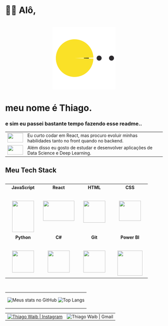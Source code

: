 
# 👋🏻 Alô,
<div align="center">
	<br>
	<img src="https://raw.githubusercontent.com/Aniket965/Aniket965/master/pacman.svg?sanitize=true" width="200" height="200">
</div>

# meu nome é Thiago. 
### e sim eu passei bastante tempo fazendo esse readme..
<table align="center"><tr><td vlign="middle">
<img src="https://upload.wikimedia.org/wikipedia/commons/thumb/a/a7/React-icon.svg/800px-React-icon.svg.png" width=50 height=30 verticalAlign=middle/></td><td>Eu curto codar em React, mas procuro evoluir minhas habilidades tanto no front quando no backend.</td></tr><tr><td><img src="https://upload.wikimedia.org/wikipedia/commons/3/3d/Neural_network.svg" width=50 height=30></td><td>  Além disso eu gosto de estudar e desenvolver aplicações de Data Science e Deep Learning.</td><tr><table>

## Meu Tech Stack

<table align="center">
  <tbody>
    <tr valign="top">
      <td width="25%" align="center">
	      <span><strong>JavaScript</strong></span><br><br><br>
        <img height="100px" src="https://upload.wikimedia.org/wikipedia/commons/9/99/Unofficial_JavaScript_logo_2.svg" width=70 height=70>
      </td>
      <td width="25%" align="center">
	      <span><strong>React</strong></span><br><br><br>
        <img height="64px" src="https://upload.wikimedia.org/wikipedia/commons/thumb/a/a7/React-icon.svg/800px-React-icon.svg.png" width=100 height=70>
      </td>
      <td width="25%" align="center">
        <span><strong>HTML</strong></span><br><br><br>
        <img src="https://cdn.svgporn.com/logos/html-5.svg" width=70 height=70>
      </td>
      <td width="25%" align="center">
        <span><strong>CSS</strong></span><br><br><br>
        <img height="64px" src="https://cdn.svgporn.com/logos/css-3.svg" width=70 height=70>
      </td>
     </tr>
    <tr valign="top">
      <td width="25%" align="center">
        <span><strong>Python</strong></span><br><br><br>
        <img width=70 height=70 src="https://camo.githubusercontent.com/888e388801f947dec7c3d843942c277af25fe2b1aed1821542c4e711f210312a/68747470733a2f2f75706c6f61642e77696b696d656469612e6f72672f77696b6970656469612f636f6d6d6f6e732f7468756d622f632f63332f507974686f6e2d6c6f676f2d6e6f746578742e7376672f37363870782d507974686f6e2d6c6f676f2d6e6f746578742e7376672e706e67">
      </td>
      <td width="25%" align="center">
        <span><strong>C#</strong></span><br><br><br>
        <img width=70 height=70 src="https://upload.wikimedia.org/wikipedia/commons/7/7a/C_Sharp_logo.svg">
      </td>
      <td width="25%" align="center">
        <span><strong>Git</strong></span><br><br><br>
        <img width=70 height=70 src="https://cdn.svgporn.com/logos/git-icon.svg">
      </td>
      <td width="25%" align="center">
        <span><strong>Power BI</strong></span><br><br><br>
        <img width=80 height=80 src="https://images.squarespace-cdn.com/content/v1/52d1b75de4b0ed895b7e7de9/1434810986621-C5ZQRECIJU82E89KX2XU/ke17ZwdGBToddI8pDm48kILaDkjNOlqNOl9C_wRCCiRZw-zPPgdn4jUwVcJE1ZvWEtT5uBSRWt4vQZAgTJucoTqqXjS3CfNDSuuf31e0tVEfWr5hv_axqyKD7PXBpZijVjFAk5PyTjBNgxkhzFh7ZD-3CTWZQ124CTRPXn-dnvM/image-asset.png?format=300w">
      </td>
    </tr>

  </tbody>
</table>
<br>

<table align="center"><tr align="center"><td vlign="middle">
	
![Meus stats no GitHub](https://github-readme-stats.vercel.app/api?username=thiagowaib&show_icons=true&theme=radical)
![Top Langs](https://github-readme-stats.vercel.app/api/top-langs/?username=thiagowaib&layout=compact&theme=radical)

</td></tr></table>
<table align="center"><tr><td>
<a href="https://www.instagram.com/thiagowaib/">
    <img alt="Thiago Waib | Instagram" width="50px" 
   height=50 src="https://upload.wikimedia.org/wikipedia/commons/a/a5/Instagram_icon.png">
   </td><td>
<img  alt="Thiago Waib | Gmail" width="50px" height=50 paddingLeft=50 src="https://upload.wikimedia.org/wikipedia/commons/7/7e/Gmail_icon_%282020%29.svg"/></td></tr></table>
  </a>
